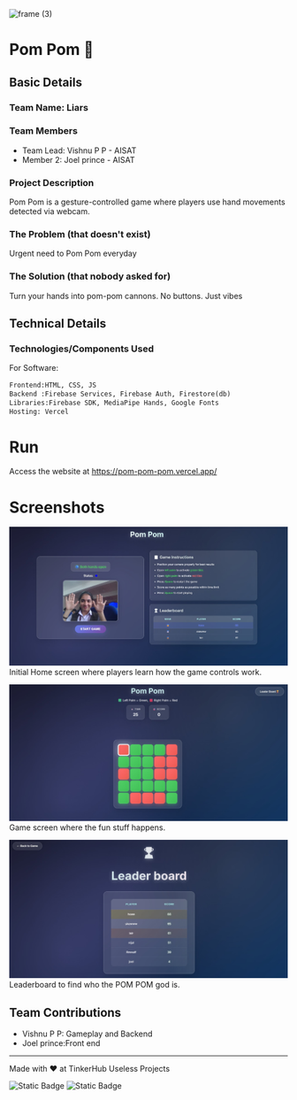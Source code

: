 <img width="3188" height="1202" alt="frame (3)" src="https://github.com/user-attachments/assets/517ad8e9-ad22-457d-9538-a9e62d137cd7" />

# Pom Pom 🎯

## Basic Details

### Team Name: Liars

### Team Members

- Team Lead: Vishnu P P - AISAT
- Member 2: Joel prince - AISAT

### Project Description

Pom Pom is a gesture-controlled game where players use hand movements detected via webcam.

### The Problem (that doesn't exist)

Urgent need to Pom Pom everyday

### The Solution (that nobody asked for)

Turn your hands into pom-pom cannons. No buttons. Just vibes

## Technical Details

### Technologies/Components Used

For Software:

    Frontend:HTML, CSS, JS
    Backend :Firebase Services, Firebase Auth, Firestore(db)
    Libraries:Firebase SDK, MediaPipe Hands, Google Fonts
    Hosting: Vercel

# Run

Access the website at https://pom-pom-pom.vercel.app/

# Screenshots

![Home](screenshots/home.jpg)
Initial Home screen where players learn how the game controls work.

![Game](screenshots/game.jpg)
Game screen where the fun stuff happens.

![Leaderboard](screenshots/leaderboard.jpg)
Leaderboard to find who the POM POM god is.

## Team Contributions

- Vishnu P P: Gameplay and Backend
- Joel prince:Front end

---

Made with ❤️ at TinkerHub Useless Projects

![Static Badge](https://img.shields.io/badge/TinkerHub-24?color=%23000000&link=https%3A%2F%2Fwww.tinkerhub.org%2F)
![Static Badge](https://img.shields.io/badge/UselessProjects--25-25?link=https%3A%2F%2Fwww.tinkerhub.org%2Fevents%2FQ2Q1TQKX6Q%2FUseless%2520Projects)
